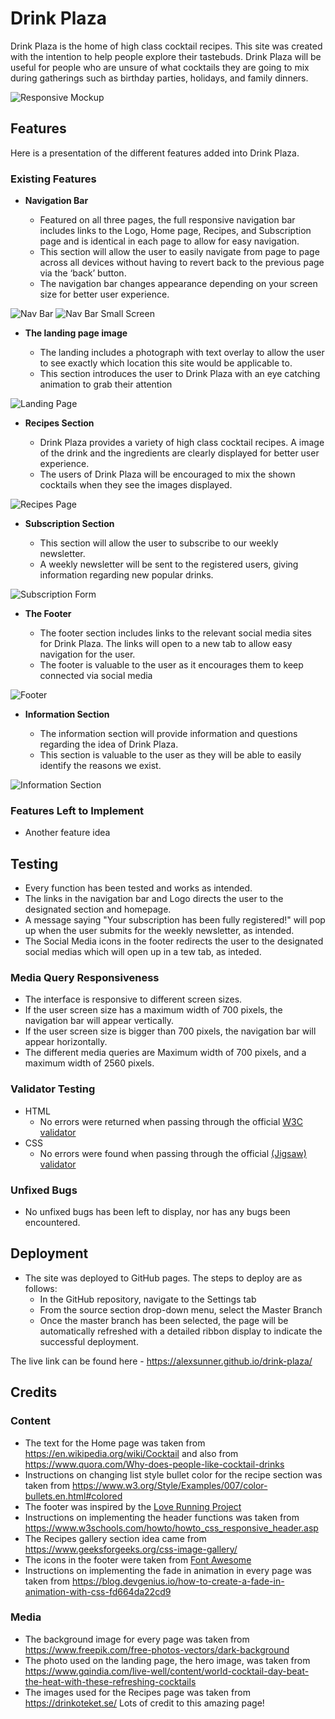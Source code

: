 # Drink Plaza

Drink Plaza is the home of high class cocktail recipes. This site was created with the intention to help people explore their tastebuds. Drink Plaza will be useful for people who are unsure of what cocktails they are going to mix during gatherings such as birthday parties, holidays, and family dinners.



![Responsive Mockup](https://github.com/AlexSunner/drink-plaza/blob/main/assets/readmephotos/mockup.jpg?raw=true)

## Features

Here is a presentation of the different features added into Drink Plaza.

### Existing Features

- __Navigation Bar__

  - Featured on all three pages, the full responsive navigation bar includes links to the Logo, Home page, Recipes, and Subscription page and is identical in each page to allow for easy navigation.
  - This section will allow the user to easily navigate from page to page across all devices without having to revert back to the previous page via the ‘back’ button.
  - The navigation bar changes appearance depending on your screen size for better user experience.

![Nav Bar](https://github.com/AlexSunner/drink-plaza/blob/main/assets/readmephotos/headernavbar.jpg?raw=true)
![Nav Bar Small Screen](https://github.com/AlexSunner/drink-plaza/blob/main/assets/readmephotos/navbarsmallscreen.jpg?raw=true)

- __The landing page image__

  - The landing includes a photograph with text overlay to allow the user to see exactly which location this site would be applicable to.
  - This section introduces the user to Drink Plaza with an eye catching animation to grab their attention

![Landing Page](https://github.com/AlexSunner/drink-plaza/blob/main/assets/readmephotos/heroandcover.jpg?raw=true)

- __Recipes Section__

  - Drink Plaza provides a variety of high class cocktail recipes. A image of the drink and the ingredients are clearly displayed for better user experience.
  - The users of Drink Plaza will be encouraged to mix the shown cocktails when they see the images displayed.

![Recipes Page](https://github.com/AlexSunner/drink-plaza/blob/main/assets/readmephotos/recipes.jpg?raw=true)

- __Subscription Section__

  - This section will allow the user to subscribe to our weekly newsletter.
  - A weekly newsletter will be sent to the registered users, giving information regarding new popular drinks.

![Subscription Form](https://github.com/AlexSunner/drink-plaza/blob/main/assets/readmephotos/subscription.jpg?raw=true)

- __The Footer__

  - The footer section includes links to the relevant social media sites for Drink Plaza. The links will open to a new tab to allow easy navigation for the user.
  - The footer is valuable to the user as it encourages them to keep connected via social media

![Footer](https://github.com/AlexSunner/drink-plaza/blob/main/assets/readmephotos/footer.jpg?raw=true)

- __Information Section__

  - The information section will provide information and questions regarding the idea of Drink Plaza.
  - This section is valuable to the user as they will be able to easily identify the reasons we exist.

![Information Section](https://github.com/AlexSunner/drink-plaza/blob/main/assets/readmephotos/infofirstpage.jpg?raw=true)

### Features Left to Implement

- Another feature idea

## Testing

- Every function has been tested and works as intended. 
- The links in the navigation bar and Logo directs the user to the designated section and homepage.
- A message saying "Your subscription has been fully registered!" will pop up when the user submits for the weekly newsletter, as intended.
- The Social Media icons in the footer redirects the user to the designated social medias which will open up in a tew tab, as inteded.

### Media Query Responsiveness

- The interface is responsive to different screen sizes.
- If the user screen size has a maximum width of 700 pixels, the navigation bar will appear vertically.
- If the user screen size is bigger than 700 pixels, the navigation bar will appear horizontally.
- The different media queries are Maximum width of 700 pixels, and a maximum width of 2560 pixels.

### Validator Testing

- HTML
  - No errors were returned when passing through the official [W3C validator](https://validator.w3.org/nu/?doc=https%3A%2F%2Falexsunner.github.io%2Fdrink-plaza%2F)
- CSS
  - No errors were found when passing through the official [(Jigsaw) validator](https://jigsaw.w3.org/css-validator/validator?uri=https%3A%2F%2Falexsunner.github.io%2Fdrink-plaza%2F&profile=css3svg&usermedium=all&warning=1&vextwarning=&lang=en)

### Unfixed Bugs

- No unfixed bugs has been left to display, nor has any bugs been encountered.

## Deployment

- The site was deployed to GitHub pages. The steps to deploy are as follows:
  - In the GitHub repository, navigate to the Settings tab
  - From the source section drop-down menu, select the Master Branch
  - Once the master branch has been selected, the page will be automatically refreshed with a detailed ribbon display to indicate the successful deployment.

The live link can be found here - <https://alexsunner.github.io/drink-plaza/>

## Credits

### Content

- The text for the Home page was taken from <https://en.wikipedia.org/wiki/Cocktail> and also from <https://www.quora.com/Why-does-people-like-cocktail-drinks>
- Instructions on changing list style bullet color for the recipe section was taken from <https://www.w3.org/Style/Examples/007/color-bullets.en.html#colored>
- The footer was inspired by the [Love Running Project](https://github.com/AlexSunner/love-running)
- Instructions on implementing the header functions was taken from <https://www.w3schools.com/howto/howto_css_responsive_header.asp>
- The Recipes gallery section idea came from <https://www.geeksforgeeks.org/css-image-gallery/>
- The icons in the footer were taken from [Font Awesome](https://fontawesome.com/)
- Instructions on implementing the fade in animation in every page was taken from <https://blog.devgenius.io/how-to-create-a-fade-in-animation-with-css-fd664da22cd9>

### Media

- The background image for every page was taken from <https://www.freepik.com/free-photos-vectors/dark-background>
- The photo used on the landing page, the hero image, was taken from <https://www.gqindia.com/live-well/content/world-cocktail-day-beat-the-heat-with-these-refreshing-cocktails>
- The images used for the Recipes page was taken from <https://drinkoteket.se/> Lots of credit to this amazing page!